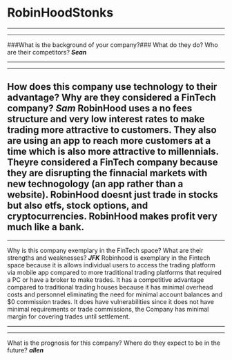 # RobinHoodStonks

---
---
###What is the background of your company?### What do they do? Who are their competitors?
***Sean***

---
---
How does this company use technology to their advantage? Why are they considered a FinTech company?
***Sam***
RobinHood uses a no fees structure and very low interest rates to make trading more attractive to customers. They also are using an app to reach more customers at a time which is also more attractive to millennials. Theyre considered a FinTech company because they are disrupting the finnacial markets with new technogology (an app rather than a website). RobinHood doesnt just trade in stocks but also etfs, stock options, and cryptocurrencies. RobinHood makes profit very much like a bank.
---
---
Why is this company exemplary in the FinTech space? What are their strengths and weaknesses?
***JFK***
Robinhood is exemplary in the Fintech space because it is allows individual users to access the trading platform via mobile app compared to more traditional trading platforms that required a PC or have a broker to make trades.  It has a competitive advantage compared to traditional trading houses because it has minimal overhead costs and personnel eliminating the need for minimal account balances and $0 commission trades.  It does have vulnerabilities since it does not have minimal requirements or trade commissions, the Company has minimal margin for covering trades until settlement.   

---
---
What is the prognosis for this company? Where do they expect to be in the future?
***allen***



